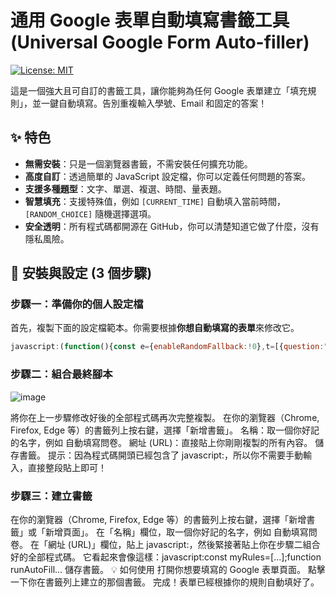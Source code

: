 # 通用 Google 表單自動填寫書籤工具 (Universal Google Form Auto-filler)

[![License: MIT](https://img.shields.io/badge/License-MIT-yellow.svg)](https://opensource.org/licenses/MIT)

這是一個強大且可自訂的書籤工具，讓你能夠為任何 Google 表單建立「填充規則」，並一鍵自動填寫。告別重複輸入學號、Email 和固定的答案！

## ✨ 特色

-   **無需安裝**：只是一個瀏覽器書籤，不需安裝任何擴充功能。
-   **高度自訂**：透過簡單的 JavaScript 設定檔，你可以定義任何問題的答案。
-   **支援多種題型**：文字、單選、複選、時間、量表題。
-   **智慧填充**：支援特殊值，例如 `[CURRENT_TIME]` 自動填入當前時間，`[RANDOM_CHOICE]` 隨機選擇選項。
-   **安全透明**：所有程式碼都開源在 GitHub，你可以清楚知道它做了什麼，沒有隱私風險。

## 🚀 安裝與設定 (3 個步驟)

### 步驟一：準備你的個人設定檔

首先，複製下面的設定檔範本。你需要根據**你想自動填寫的表單**來修改它。

```javascript
javascript:(function(){const e={enableRandomFallback:!0},t=[{question:"授權意願",type:"radio",answer:"我已了解並同意"},{question:"email",type:"text",answer:"你的gmail "},{question:"學號後三碼",type:"text",answer:"176549"},{question:"您的學號",type:"text",answer:"你的學號 "},{question:"作答之時間",type:"time",answer:"[CURRENT_TIME]"}];console.log("🚀 執行【天才混合腳本 - 指令優先版】...");let n=0,o=0,a=0;const l=/選\s*[\[「](\d+)[\]」]/;function s(e,t){if(!e)return!1;const n=Object.getOwnPropertyDescriptor(window.HTMLInputElement.prototype,"value").set;return n.call(e,t),e.dispatchEvent(new Event("input",{bubbles:!0})),!0}function c(e){if("string"!=typeof e)return e;if("[CURRENT_TIME]"===e.toUpperCase()){const e=new Date;let t=e.getHours();const n=String(e.getMinutes()).padStart(2,"0");return t>12&&(t-=12),0===t&&(t=12),{hours:String(t),minutes:n}}return e}document.querySelectorAll('[role="listitem"]').forEach(i=>{const r=i.querySelector('[role="heading"]');if(!r)return;const d=r.parentElement.textContent||"",u=d.match(l);if(u){console.log(`🎯 特殊指令填充: 選 "${u[1]}"`);const e=i.querySelectorAll('[role="radio"]'),t=Array.from(e).find(e=>e.getAttribute("data-value")===u[1]);t&&t.click(),a++}else{const l=r.textContent.trim();if(!l)return;const d=t.find(e=>l.includes(e.question));if(d){console.log(`✅ 規則填充: "${d.question}"`);const t=c(d.answer);switch(d.type){case"text":case"textarea":{const e=i.querySelector('input[type="text"], textarea');e&&s(e,t);break}case"radio":{const e=Array.from(i.querySelectorAll('[role="radio"]'));let n;"[RANDOM_CHOICE]"===t.toUpperCase()?n=e[Math.floor(Math.random()*e.length)]:n=e.find(e=>e.parentElement.textContent.trim().includes(t)),n&&n.click();break}case"checkbox":{const e=Array.from(i.querySelectorAll(%27[role="checkbox"]%27)),n=Array.isArray(t)?t:[t];e.forEach(e=>{const o=e.parentElement.textContent.trim();n.some(e=>o.includes(e))&&e.click()});break}case"time":{const e=i.querySelectorAll(%27input[type="text"]%27);if(e.length>=2){const n=e[0],o=e[1];"object"==typeof t&&(s(n,t.hours),s(o,t.minutes))}break}case"scale":{const e=Array.from(i.querySelectorAll(%27[role="radio"]%27));let n;"[RANDOM_CHOICE]"===t.toUpperCase()?n=e[Math.floor(Math.random()*e.length)]:n=e.find(e=>e.getAttribute("data-value")===String(t)),n&&n.click()}}n++}else if(e.enableRandomFallback){const t=i.querySelector(%27[role="radiogroup"]%27);if(t){const e=t.querySelectorAll(%27[role="radio"]%27);e.length>2&&(e[Math.floor(Math.random()*e.length)].click(),o++)}}}}),console.log(`✨ 本次頁面處理完畢！(指令填充: ${a}, 規則填充: ${n}, 隨機填充: ${o})`)})();
```


### 步驟二：組合最終腳本

![image](https://github.com/user-attachments/assets/ff28e73e-0acf-48d2-80c8-be1bb9ef90a6)

將你在上一步驟修改好後的全部程式碼再次完整複製。
在你的瀏覽器（Chrome, Firefox, Edge 等）的書籤列上按右鍵，選擇「新增書籤」。
名稱：取一個你好記的名字，例如 自動填寫問卷。
網址 (URL)：直接貼上你剛剛複製的所有內容。
儲存書籤。
提示：因為程式碼開頭已經包含了 javascript:，所以你不需要手動輸入，直接整段貼上即可！

### 步驟三：建立書籤
在你的瀏覽器（Chrome, Firefox, Edge 等）的書籤列上按右鍵，選擇「新增書籤」或「新增頁面」。
在「名稱」欄位，取一個你好記的名字，例如 自動填寫問卷。
在「網址 (URL)」欄位，貼上 javascript:，然後緊接著貼上你在步驟二組合好的全部程式碼。
它看起來會像這樣：javascript:const myRules=[...];function runAutoFill...
儲存書籤。
💡 如何使用
打開你想要填寫的 Google 表單頁面。
點擊一下你在書籤列上建立的那個書籤。
完成！表單已經根據你的規則自動填好了。
